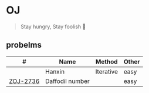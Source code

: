 # OJ
> Stay hungry, Stay foolish :muscle:

## probelms

| #       |      Name     |  Method  |  Other
|:-------:|---------------|:----------:|--------
|         |  Hanxin       | Iterative| easy|
| [ZOJ-2736](https://vjudge.net/problem/ZOJ-2736)| Daffodil number |   | easy| 
